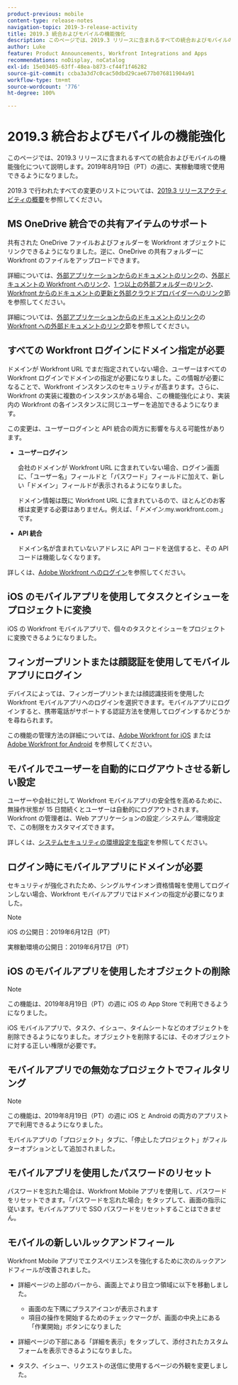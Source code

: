```yaml
---
product-previous: mobile
content-type: release-notes
navigation-topic: 2019-3-release-activity
title: 2019.3 統合およびモバイルの機能強化
description: このページでは、2019.3 リリースに含まれるすべての統合およびモバイルの機能強化について説明します。2019年8月19日（PT）の週に、実稼動環境で使用できるようになりました。
author: Luke
feature: Product Announcements, Workfront Integrations and Apps
recommendations: noDisplay, noCatalog
exl-id: 15e03405-63ff-48ea-b873-cf44f1f46282
source-git-commit: ccba3a3d7c0cac50dbd29cae677b076811904a91
workflow-type: tm+mt
source-wordcount: '776'
ht-degree: 100%

---
```


# 2019.3 統合およびモバイルの機能強化

このページでは、2019.3 リリースに含まれるすべての統合およびモバイルの機能強化について説明します。2019年8月19日（PT）の週に、実稼動環境で使用できるようになりました。

2019.3 で行われたすべての変更のリストについては、[2019.3 リリースアクティビティの概要](../../../../product-announcements/product-releases/quarterly-release-archive/2019.3-release-activity/2019.3-release-activity-overview.md)を参照してください。

## MS OneDrive 統合での共有アイテムのサポート

共有された OneDrive ファイルおよびフォルダーを Workfront オブジェクトにリンクできるようになりました。逆に、OneDrive の共有フォルダーに Workfront のファイルをアップロードできます。

詳細については、[外部アプリケーションからのドキュメントのリンク](../../../../documents/adding-documents-to-workfront/link-documents-from-external-apps.md)の、[外部ドキュメントの Workfront へのリンク](../../../../documents/adding-documents-to-workfront/link-documents-from-external-apps.md#linking-existing-documents)、[1 つ以上の外部フォルダーのリンク](../../../../documents/adding-documents-to-workfront/link-documents-from-external-apps.md#linking-a-folder)、[Workfront からのドキュメントの更新と外部クラウドプロバイダーへのリンク](../../../../documents/adding-documents-to-workfront/link-documents-from-external-apps.md#sending-documents)節を参照してください。

詳細については、[外部アプリケーションからのドキュメントのリンク](../../../../documents/adding-documents-to-workfront/link-documents-from-external-apps.md)の[ Workfront への外部ドキュメントのリンク](../../../../documents/adding-documents-to-workfront/link-documents-from-external-apps.md#linking-existing-documents)節を参照してください。

## すべての Workfront ログインにドメイン指定が必要

ドメインが Workfront URL でまだ指定されていない場合、ユーザーはすべての Workfront ログインでドメインの指定が必要になりました。この情報が必要になることで、Workfront インスタンスのセキュリティが高まります。さらに、Workfront の実装に複数のインスタンスがある場合、この機能強化により、実装内の Workfront の各インスタンスに同じユーザーを追加できるようになります。

この変更は、ユーザーログインと API 統合の両方に影響を与える可能性があります。

* **ユーザーログイン**

  会社のドメインが Workfront URL に含まれていない場合、ログイン画面に、「ユーザー名」フィールドと「パスワード」フィールドに加えて、新しい「ドメイン」フィールドが表示されるようになりました。

  ドメイン情報は既に Workfront URL に含まれているので、ほとんどのお客様は変更する必要はありません。例えば、「*ドメイン*.my.workfront.com.」です。

* **API 統合**

  ドメイン名が含まれていないアドレスに API コードを送信すると、その API コードは機能しなくなります。

詳しくは、[Adobe Workfront へのログイン](../../../../workfront-basics/manage-your-account-and-profile/managing-your-workfront-account/log-in-to-workfront.md)を参照してください。

## iOS のモバイルアプリを使用してタスクとイシューをプロジェクトに変換

iOS の Workfront モバイルアプリで、個々のタスクとイシューをプロジェクトに変換できるようになりました。

## フィンガープリントまたは顔認証を使用してモバイルアプリにログイン

デバイスによっては、フィンガープリントまたは顔認識技術を使用した Workfront モバイルアプリへのログインを選択できます。モバイルアプリにログインすると、携帯電話がサポートする認証方法を使用してログインするかどうかを尋ねられます。

この機能の管理方法の詳細については、[Adobe Workfront for iOS](../../../../workfront-basics/mobile-apps/using-the-workfront-mobile-app/workfront-for-ios.md) または [Adobe Workfront for Android](../../../../workfront-basics/mobile-apps/using-the-workfront-mobile-app/workfront-for-android.md) を参照してください。

## モバイルでユーザーを自動的にログアウトさせる新しい設定

ユーザーや会社に対して Workfront モバイルアプリの安全性を高めるために、無操作状態が 15 日間続くとユーザーは自動的にログアウトされます。Workfront の管理者は、Web アプリケーションの設定／システム／環境設定で、この制限をカスタマイズできます。

詳しくは、[システムセキュリティの環境設定を指定](../../../../administration-and-setup/manage-workfront/security/configure-security-preferences.md)を参照してください。

## ログイン時にモバイルアプリにドメインが必要

セキュリティが強化されたため、シングルサインオン資格情報を使用してログインしない場合、Workfront モバイルアプリではドメインの指定が必要になりました。

>[!NOTE]
>
>iOS の公開日：2019年6月12日（PT）
>
>実稼動環境の公開日：2019年6月17日（PT）

## iOS のモバイルアプリを使用したオブジェクトの削除

>[!NOTE]
>
>この機能は、2019年8月19日（PT）の週に iOS の App Store で利用できるようになりました。

iOS モバイルアプリで、タスク、イシュー、タイムシートなどのオブジェクトを削除できるようになりました。オブジェクトを削除するには、そのオブジェクトに対する正しい権限が必要です。

## モバイルアプリでの無効なプロジェクトでフィルタリング

>[!NOTE]
>
>この機能は、2019年8月19日（PT）の週に iOS と Android の両方のアプリストアで利用できるようになりました。

モバイルアプリの「プロジェクト」タブに、「停止したプロジェクト」がフィルターオプションとして追加されました。

## モバイルアプリを使用したパスワードのリセット

パスワードを忘れた場合は、Workfront Mobile アプリを使用して、パスワードをリセットできます。「パスワードを忘れた場合」をタップして、画面の指示に従います。モバイルアプリで SSO パスワードをリセットすることはできません。

## モバイルの新しいルックアンドフィール

Workfront Mobile アプリでエクスペリエンスを強化するために次のルックアンドフィールが改善されました。

* 詳細ページの上部のバーから、画面上でより目立つ領域に以下を移動しました。

   * 画面の左下隅にプラスアイコンが表示されます
   * 項目の操作を開始するためのチェックマークが、画面の中央上にある「作業開始」ボタンになりました

* 詳細ページの下部にある「詳細を表示」をタップして、添付されたカスタムフォームを表示できるようになりました。
* タスク、イシュー、リクエストの送信に使用するページの外観を変更しました。

